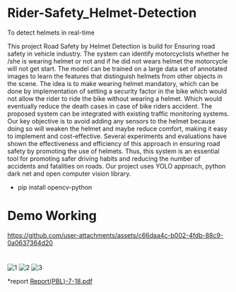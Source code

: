 # Rider-Safety_Helmet-Detection
To detect helmets in real-time

This project Road Safety by Helmet Detection is build for Ensuring road safety in vehicle industry. The system 
can identify motorcyclists whether he /she is wearing helmet or not and if he did not wears helmet the motorcycle 
will not get start. The model can be trained on a large data set of annotated images to learn the features that 
distinguish helmets from other objects in the scene. The idea is to make wearing helmet mandatory, which can be 
done by implementation of setting a security factor in the bike which would not allow the rider to ride the bike 
without wearing a helmet. Which would eventually reduce the death cases in case of bike riders accident. The 
proposed system can be integrated with existing traffic monitoring systems. Our key objective is to avoid adding 
any sensors to the helmet because doing so will weaken the helmet and maybe reduce comfort, making it easy to 
implement and cost-effective. Several experiments and evaluations have shown the effectiveness and efficiency 
of this approach in ensuring road safety by promoting the use of helmets. Thus, this system is an essential tool for 
promoting safer driving habits and reducing the number of accidents and fatalities on roads. Our project uses 
YOLO approach, python dark net and open computer vision library.

* pip install opencv-python
# Demo Working

https://github.com/user-attachments/assets/c66daa4c-b002-4fdb-88c9-0a0637364d20





#
![1](https://github.com/user-attachments/assets/a3553c2d-1a53-4daa-8a98-e38a908906e2)
![2](https://github.com/user-attachments/assets/94003518-faef-471c-a1ea-e7f553533e2a)
![3](https://github.com/user-attachments/assets/dc61dbf8-59d4-41a0-9c84-094fd3405796)


*report 
[Report(PBL)-7-18.pdf](https://github.com/user-attachments/files/17382319/Report.PBL.-7-18.pdf)
